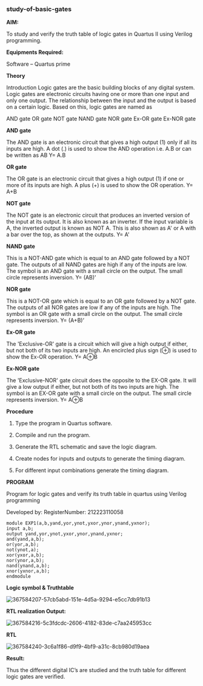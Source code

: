 ### study-of-basic-gates

**AIM:** 

To study and verify the truth table of logic gates in Quartus II using Verilog programming.

**Equipments Required:**

Software – Quartus prime 

**Theory**

Introduction Logic gates are the basic building blocks of any digital system. Logic gates are electronic circuits having one or more than one input and only one output. The relationship between the input and the output is based on a certain logic. Based on this, logic gates are named as

AND gate OR gate NOT gate NAND gate NOR gate Ex-OR gate Ex-NOR gate

**AND gate**

The AND gate is an electronic circuit that gives a high output (1) only if all its inputs are high. A dot (.) is used to show the AND operation i.e. A.B or can be written as AB
Y= A.B

**OR gate** 

The OR gate is an electronic circuit that gives a high output (1) if one or more of its inputs are high. A plus (+) is used to show the OR operation.
Y= A+B

**NOT gate**

The NOT gate is an electronic circuit that produces an inverted version of the input at its output. It is also known as an inverter. If the input variable is A, the inverted output is known as NOT A. This is also shown as A' or A with a bar over the top, as shown at the outputs.
Y= A'

**NAND gate**

This is a NOT-AND gate which is equal to an AND gate followed by a NOT gate. The outputs of all NAND gates are high if any of the inputs are low. The symbol is an AND gate with a small circle on the output. The small circle represents inversion.
Y= (AB)’

**NOR gate**

This is a NOT-OR gate which is equal to an OR gate followed by a NOT gate. The outputs of all NOR gates are low if any of the inputs are high. The symbol is an OR gate with a small circle on the output. The small circle represents inversion.
Y= (A+B)’

**Ex-OR gate**

The 'Exclusive-OR' gate is a circuit which will give a high output if either, but not both of its two inputs are high. An encircled plus sign (⊕) is used to show the Ex-OR operation.
Y= A⊕B

**Ex-NOR gate**

The 'Exclusive-NOR' gate circuit does the opposite to the EX-OR gate. It will give a low output if either, but not both of its two inputs are high. The symbol is an EX-OR gate with a small circle on the output. The small circle represents inversion.
Y= A⊕B

**Procedure** 

1.	Type the program in Quartus software.

2.	Compile and run the program.

3.	Generate the RTL schematic and save the logic diagram.

4.	Create nodes for inputs and outputs to generate the timing diagram.

5.	For different input combinations generate the timing diagram.


**PROGRAM**

Program for logic gates and verify its truth table in quartus using Verilog programming

 Developed by: RegisterNumber: 212223110058
 ```
module EXP1(a,b,yand,yor,ynot,yxor,ynor,ynand,yxnor);
input a,b;
output yand,yor,ynot,yxor,ynor,ynand,yxnor;
and(yand,a,b);
or(yor,a,b);
not(ynot,a);
xor(yxor,a,b);
nor(ynor,a,b);
nand(ynand,a,b);
xnor(yxnor,a,b);
endmodule
```
**Logic symbol & Truthtable**

![367584207-57cb5abd-151e-4d5a-9294-e5cc7db91b13](https://github.com/user-attachments/assets/a45abee4-87b9-4aea-a4fa-e1e20acf065a)


**RTL realization Output:** 

![367584216-5c3fdcdc-2606-4182-83de-c7aa245953cc](https://github.com/user-attachments/assets/a6791dc4-4a29-4da4-9513-900c81192ef4)

**RTL**

![367584240-3c6a1f86-d9f9-4bf9-a31c-8cb980d19aea](https://github.com/user-attachments/assets/6584b19e-4b3d-4139-b592-e77936f98977)

**Result:**

Thus the different digital IC’s are studied and the truth table for different logic gates are verified.

